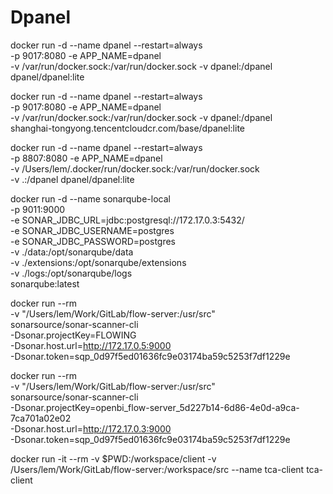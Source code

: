 # Dpanel

docker run -d --name dpanel --restart=always \
 -p 9017:8080 -e APP_NAME=dpanel \
 -v /var/run/docker.sock:/var/run/docker.sock -v dpanel:/dpanel \
 dpanel/dpanel:lite


docker run -d --name dpanel --restart=always \
 -p 9017:8080 -e APP_NAME=dpanel \
 -v /var/run/docker.sock:/var/run/docker.sock -v dpanel:/dpanel \
shanghai-tongyong.tencentcloudcr.com/base/dpanel:lite


docker run -d --name dpanel --restart=always \
 -p 8807:8080 -e APP_NAME=dpanel \
 -v /Users/lem/.docker/run/docker.sock:/var/run/docker.sock \
 -v .:/dpanel dpanel/dpanel:lite

docker run -d --name sonarqube-local \
    -p 9011:9000 \
    -e SONAR_JDBC_URL=jdbc:postgresql://172.17.0.3:5432/ \
    -e SONAR_JDBC_USERNAME=postgres \
    -e SONAR_JDBC_PASSWORD=postgres \
    -v ./data:/opt/sonarqube/data \
    -v ./extensions:/opt/sonarqube/extensions \
    -v ./logs:/opt/sonarqube/logs \
    sonarqube:latest

docker run --rm \
    -v "/Users/lem/Work/GitLab/flow-server:/usr/src" \
    sonarsource/sonar-scanner-cli \
    -Dsonar.projectKey=FLOWING \
    -Dsonar.host.url=http://172.17.0.5:9000 \
    -Dsonar.token=sqp_0d97f5ed01636fc9e03174ba59c5253f7df1229e

docker run --rm \
    -v "/Users/lem/Work/GitLab/flow-server:/usr/src" \
    sonarsource/sonar-scanner-cli \
    -Dsonar.projectKey=openbi_flow-server_5d227b14-6d86-4e0d-a9ca-7ca701a02e02 \
    -Dsonar.host.url=http://172.17.0.3:9000 \
    -Dsonar.token=sqp_0d97f5ed01636fc9e03174ba59c5253f7df1229e

docker run -it --rm  -v $PWD:/workspace/client -v /Users/lem/Work/GitLab/flow-server:/workspace/src  --name tca-client tca-client
